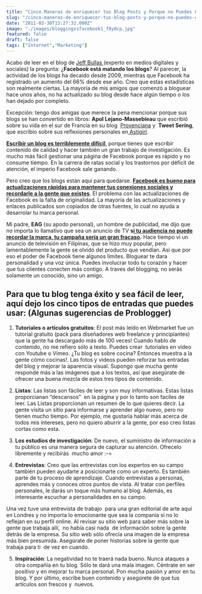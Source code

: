 ```yaml
---
title: "Cinco Maneras de enriquecer tus Blog Posts y Porque no Puedes Contar todo en Facebook"
slug: "/cinco-maneras-de-enriquecer-tus-blog-posts-y-porque-no-puedes-contar-todo-en-facebook"
date: "2011-03-30T13:27:32.000Z"
image: "./images/bloggingvsfacebook1_f8y8cp.jpg"
featured: false
draft: false
tags: ["Internet","Marketing"]
---
```



Acabo de leer en el blog de [Jeff Bullas ](http://jeffbullas.com "jeff bullas")(experto en medios digitales y sociales) la pregunta: ¿**Facebook está matando los blogs**? Al parecer, la actividad de los blogs ha decaido desde 2009, mientras que Facebook ha registrado un aumento del 66% desde ese año. Creo que estas estadísticas son realmente ciertas. La mayoría de mis amigos que comenzó a bloguear hace unos años, no ha actualizado su blog desde hace algún tiempo o los han dejado por completo.

Excepción: tengo dos amigas que merece la pena mencionar porque sus blogs se han convertido en libros: **Apol Lejano-Massebieau** que escribió sobre su vida en el sur de Francia en su blog  [Provenciana](http://www.facebook.com/pages/Provenciana-by-Apol-Lejano-Massebieau/230533775146 "Provenciana") y  **Tweet Sering**, que escribío sobre sus reflexiones personales en[ Astigirl](http://www.philstar.com/Article.aspx?articleId=667754&publicationSubCategoryId=453 "astigirl").

**<span style="text-decoration: underline;">Escribir un blog es terriblemente difícil</span>**, porque tienes que escribir contenido de calidad y hacer también un gran trabajo de investigación. Es mucho más fácil gestionar una página de Facebook porque es rápido y no consume tiempo. En la carrera de ratas social y los trastornos por déficit de atención, el imperio Facebook sale ganando.

Pero creo que los blogs están aquí para quedarse. **<span style="text-decoration: underline;">Facebook es bueno para actualizaciones rápidas para mantener tus conexiones sociales y recordarle a la gente que existes</span>**. El problema con las actualizaciones de Facebook es la falta de originalidad. La mayoría de las actualizaciones y enlaces publicados son copiados de otras fuentes, lo cual no ayuda a desarrolar tu marca personal.

Mi padre, **EAG** (su apodo personal), un hombre de publicidad, me dijo que no importa lo llamativo que sea un anuncio de TV **s<span style="text-decoration: underline;">i tu audiencia no puede recordar la marca, tu campaña sería un gran fracaso</span>.** Hace tiempo vi un anuncio de televisión en Filipinas, que se hizo muy popular, pero lamentablemente la gente se olvidó del producto que vendían. Así que por eso el poder de Facebook tiene algunos límites. Bloguear te dara personalidad y una voz única. Puedes involucrar todo tu corazón y hacer que tus clientes conecten más contigo. A traves del blogging, no serás solamente un conocido, sino un amigo.


## Para que tu blog tenga éxito y sea fácil de leer, aquí dejo los cinco tipos de entradas que puedes usar: (Algunas sugerencias de Problogger)

1. **Tutoriales o artículos gratuitos**: El post más leído en Webmarket fue un tutorial gratuito (pack para diseñadores web freelance y principiantes) que la gente ha descargado más de 100 veces! Cuando hablo de contenido, no me refiero sólo a texto. Puedes crear  tutoriales en vídeo con Youtube o Vimeo. ¿Tu blog es sobre cocina? Entonces muestra a la gente cómo cocinas!. Las fotos y videos pueden reforzar tus entradas del blog y mejorar la aparencia visual. Supongo que mucha gente responde más a las imágenes que a los textos, así que asegúrate de ofrecer una buena mezcla de estos tres tipos de contenido.

2. **Listas**: Las listas son fáciles de leer y son muy informativas. Estas listas proporcianan “descansos”  en la página y por lo tanto son faciles de leer. Las Listas proporcionan un resumen de lo que quieres decir. La gente visita un sitio para informarse y aprender algo nuevo, pero no tienen mucho tiempo. Por ejemplo, me gustaría hablar más acerca de todos mis intereses, pero no quiero aburrir a la gente, por eso creo listas cortas como esta.

3. **Los estudios de investigación**: De nuevo, el suministro de información a tu público es una manera segura de capturar su atención. Ofrecelo libremente y recibirás  mucho amor :-=

4. **Entrevistas**: Creo que las entrevistas con los expertos en su campo también pueden ayudarte a posicionarte como un experto. Es también parte de tu proceso de aprendizaje. Cuando entrevistas a personas, aprendes más y conoces otros puntos de vista. Al tratar con perfiles personales, le darás un toque más humano al blog. Además, es interesante escuchar a personalidades en su campo.

Una vez tuve una entrevista de trabajo  para una gran editorial de arte aquí en Londres y no importa lo emocionante que sea la companía si no lo reflejan en su perfil online. Al revisar su sitio web para saber más sobre la gente que trabaja allí,  no había casi nada  de información sobre la gente detrás de la empresa. Su sitio web sólo ofrecía una imagen de la empresa más bien presumida. Asegúrate de poner historias sobre la gente que trabaja para ti  de vez en cuando.

5. **Inspiración**: La negatividad no te traerá nada bueno. Nunca ataques a otra compañía en tu blog. Sólo te dará una mala imagen. Céntrate en ser positivo y en mejorar tu marca personal. Pon mucha pasión y amor en tu blog. Y por último, escribe buen contenido y asegúrete de que tus artículos son frescos y  nuevos.



